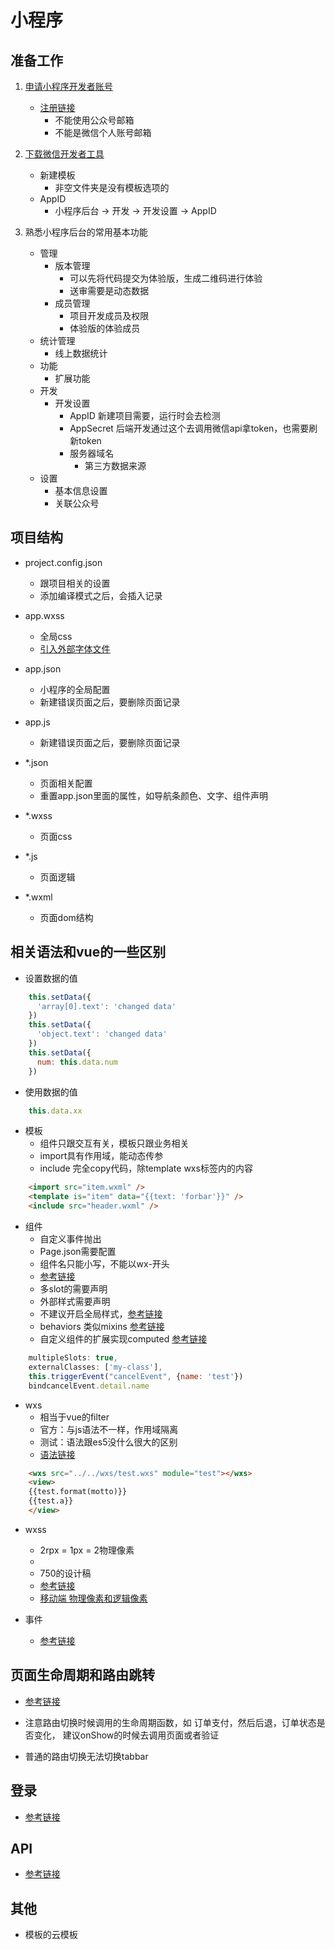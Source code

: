 # 小程序

## 准备工作

1. [申请小程序开发者账号](https://developers.weixin.qq.com/miniprogram/dev/#%E7%94%B3%E8%AF%B7%E5%B8%90%E5%8F%B7)
    * [注册链接](https://mp.weixin.qq.com/wxopen/waregister?action=step1&token=&lang=zh_CN)
        * 不能使用公众号邮箱
        * 不能是微信个人账号邮箱
        
1. [下载微信开发者工具](https://developers.weixin.qq.com/miniprogram/dev/devtools/download.html)
    * 新建模板
        * 非空文件夹是没有模板选项的
    * AppID
        * 小程序后台 -> 开发 -> 开发设置 -> AppID
        
        
1. 熟悉小程序后台的常用基本功能
    * 管理
        * 版本管理
            * 可以先将代码提交为体验版，生成二维码进行体验
            * 送审需要是动态数据
        * 成员管理
            * 项目开发成员及权限
            * 体验版的体验成员
    * 统计管理
        * 线上数据统计
    * 功能
        * 扩展功能
    * 开发
        * 开发设置
            * AppID 新建项目需要，运行时会去检测
            * AppSecret 后端开发通过这个去调用微信api拿token，也需要刷新token
            * 服务器域名
                * 第三方数据来源
    * 设置
        * 基本信息设置
        * 关联公众号

## 项目结构

* project.config.json
    * 跟项目相关的设置
    * 添加编译模式之后，会插入记录
* app.wxss
    * 全局css
    * [引入外部字体文件](https://blog.csdn.net/yy493004893/article/details/78064449)
* app.json
    * 小程序的全局配置
    * 新建错误页面之后，要删除页面记录
* app.js
    * 新建错误页面之后，要删除页面记录

* *.json
    * 页面相关配置
    * 重置app.json里面的属性，如导航条颜色、文字、组件声明
* *.wxss
    * 页面css
* *.js
    * 页面逻辑
* *.wxml
    * 页面dom结构
    
## 相关语法和vue的一些区别

* 设置数据的值
```javascript
    this.setData({
      'array[0].text': 'changed data'
    })
    this.setData({
      'object.text': 'changed data'
    })
    this.setData({
      num: this.data.num
    })
```
* 使用数据的值
```javascript
    this.data.xx
```

* 模板
    * 组件只跟交互有关，模板只跟业务相关
    * import具有作用域，能动态传参
    * include 完全copy代码，除template wxs标签内的内容
```html
    <import src="item.wxml" />
    <template is="item" data="{{text: 'forbar'}}" />
    <include src="header.wxml" />
```

* 组件
    * 自定义事件抛出
    * Page.json需要配置
    * 组件名只能小写，不能以wx-开头
    * [参考链接](https://developers.weixin.qq.com/miniprogram/dev/framework/custom-component/)
    * 多slot的需要声明
    * 外部样式需要声明
    * 不建议开启全局样式，[参考链接](https://developers.weixin.qq.com/miniprogram/dev/framework/custom-component/wxml-wxss.html)
    * behaviors 类似mixins [参考链接](https://developers.weixin.qq.com/miniprogram/dev/framework/custom-component/behaviors.html)
    * 自定义组件的扩展实现computed [参考链接](https://developers.weixin.qq.com/miniprogram/dev/framework/custom-component/extend.html)
        
```javascript
    multipleSlots: true,
    externalClasses: ['my-class'],
    this.triggerEvent("cancelEvent", {name: 'test'})
    bindcancelEvent.detail.name
```

* wxs
    * 相当于vue的filter
    * 官方：与js语法不一样，作用域隔离
    * 测试：语法跟es5没什么很大的区别
    * [语法链接](https://developers.weixin.qq.com/miniprogram/dev/framework/view/wxs/)
```html
    <wxs src="../../wxs/test.wxs" module="test"></wxs>
    <view>
    {{test.format(motto)}}
    {{test.a}}
    </view>
```
* wxss
    * 2rpx = 1px = 2物理像素
    * 
    * 750的设计稿
    * [参考链接](https://developers.weixin.qq.com/miniprogram/dev/framework/view/wxss.html)
    * [移动端 物理像素和逻辑像素](https://blog.csdn.net/zhouziyu2011/article/details/70176511)
    

* 事件
    * [参考链接](https://developers.weixin.qq.com/miniprogram/dev/framework/view/wxml/event.html)

## 页面生命周期和路由跳转

* [参考链接](https://developers.weixin.qq.com/miniprogram/dev/framework/app-service/page.html#%E7%94%9F%E5%91%BD%E5%91%A8%E6%9C%9F)

* 注意路由切换时候调用的生命周期函数，如  订单支付，然后后退，订单状态是否变化，  建议onShow的时候去调用页面或者验证

* 普通的路由切换无法切换tabbar


## 登录

* [参考链接](https://developers.weixin.qq.com/miniprogram/dev/framework/open-ability/login.html)

## API

* [参考链接](https://developers.weixin.qq.com/miniprogram/dev/component/)

## 其他

* 模板的云模板
